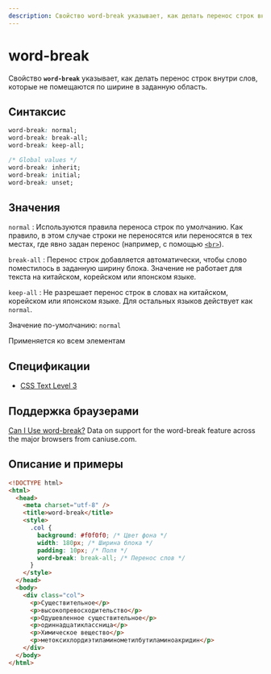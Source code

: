 ```yaml
---
description: Свойство word-break указывает, как делать перенос строк внутри слов, которые не помещаются по ширине в заданную область
---
```


# word-break

Свойство **`word-break`** указывает, как делать перенос строк внутри слов, которые не помещаются по ширине в заданную область.

## Синтаксис

```css
word-break: normal;
word-break: break-all;
word-break: keep-all;

/* Global values */
word-break: inherit;
word-break: initial;
word-break: unset;
```

## Значения

`normal`
: Используются правила переноса строк по умолчанию. Как правило, в этом случае строки не переносятся или переносятся в тех местах, где явно задан перенос (например, с помощью [`<br>`](../html/br.md)).

`break-all`
: Перенос строк добавляется автоматически, чтобы слово поместилось в заданную ширину блока. Значение не работает для текста на китайском, корейском или японском языке.

`keep-all`
: Не разрешает перенос строк в словах на китайском, корейском или японском языке. Для остальных языков действует как `normal`.

Значение по-умолчанию: `normal`

Применяется ко всем элементам

## Спецификации

- [CSS Text Level 3](http://dev.w3.org/csswg/css3-text/#word-break)

## Поддержка браузерами

<p class="ciu_embed" data-feature="word-break" data-periods="future_1,current,past_1,past_2">
  <a href="http://caniuse.com/#feat=word-break">Can I Use word-break?</a> Data on support for the word-break feature across the major browsers from caniuse.com.
</p>

## Описание и примеры

```html
<!DOCTYPE html>
<html>
  <head>
    <meta charset="utf-8" />
    <title>word-break</title>
    <style>
      .col {
        background: #f0f0f0; /* Цвет фона */
        width: 180px; /* Ширина блока */
        padding: 10px; /* Поля */
        word-break: break-all; /* Перенос слов */
      }
    </style>
  </head>
  <body>
    <div class="col">
      <p>Cуществительное</p>
      <p>высокопревосходительство</p>
      <p>Одушевленное существительное</p>
      <p>одиннадцатиклассница</p>
      <p>Химическое вещество</p>
      <p>метоксихлордиэтиламинометилбутиламиноакридин</p>
    </div>
  </body>
</html>
```
